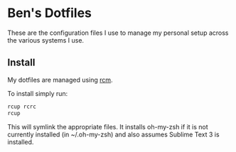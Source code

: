 # Ben's Dotfiles

These are the configuration files I use to manage my personal setup across the
various systems I use.

## Install

My dotfiles are managed using [rcm](https://github.com/thoughtbot/rcm).

To install simply run:

```sh
rcup rcrc
rcup
```

This will symlink the appropriate files. It installs oh-my-zsh if it is not
currently installed (in ~/.oh-my-zsh) and also assumes Sublime Text 3 is
installed.